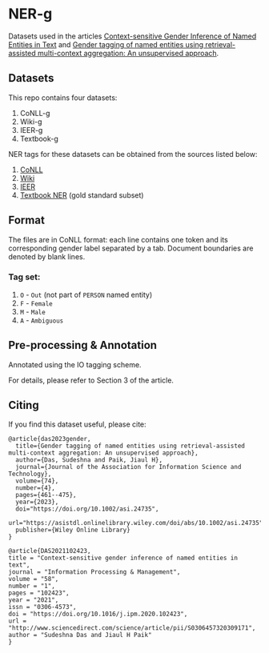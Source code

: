 # NER-g

Datasets used in the articles [Context-sensitive Gender Inference of Named Entities in Text](https://doi.org/10.1016/j.ipm.2020.102423) and [Gender tagging of named entities using retrieval-assisted multi-context aggregation: An unsupervised approach](https://doi.org/10.1002/asi.24735).

## Datasets

This repo contains four datasets:
1. CoNLL-g
2. Wiki-g
3. IEER-g
4. Textbook-g

NER tags for these datasets can be obtained from the sources listed below:

1. [CoNLL](https://github.com/glample/tagger/tree/master/dataset)
2. [Wiki](https://github.com/juand-r/entity-recognition-datasets/tree/master/data/wikigold)
3. [IEER](https://raw.githubusercontent.com/nltk/nltk_data/gh-pages/packages/corpora/ieer.zip)
4. [Textbook NER](https://github.com/das-sudeshna/textbook-ner) (gold standard subset)

## Format

The files are in CoNLL format: each line contains one token and its corresponding gender label separated by a tab. Document boundaries are denoted by blank lines. 

### Tag set:
1. `O` - `Out` (not part of `PERSON` named entity)
2. `F` - `Female`
3. `M` - `Male`
4. `A` - `Ambiguous`

## Pre-processing & Annotation

Annotated using the IO tagging scheme.

For details, please refer to Section 3 of the article.

## Citing

If you find this dataset useful, please cite:

```
@article{das2023gender,
  title={Gender tagging of named entities using retrieval-assisted multi-context aggregation: An unsupervised approach},
  author={Das, Sudeshna and Paik, Jiaul H},
  journal={Journal of the Association for Information Science and Technology},
  volume={74},
  number={4},
  pages={461--475},
  year={2023},
  doi="https://doi.org/10.1002/asi.24735",
  url="https://asistdl.onlinelibrary.wiley.com/doi/abs/10.1002/asi.24735"
  publisher={Wiley Online Library}
}
```

```
@article{DAS2021102423,
title = "Context-sensitive gender inference of named entities in text",
journal = "Information Processing & Management",
volume = "58",
number = "1",
pages = "102423",
year = "2021",
issn = "0306-4573",
doi = "https://doi.org/10.1016/j.ipm.2020.102423",
url = "http://www.sciencedirect.com/science/article/pii/S0306457320309171",
author = "Sudeshna Das and Jiaul H Paik"
}
```
